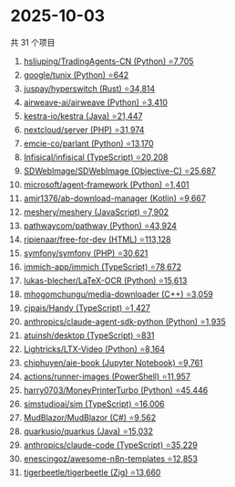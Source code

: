 # 2025-10-03

共 31 个项目

<!-- BEGIN GITHUB -->
<!-- 最后更新时间 2025-10-03 23:08:54 +0800 -->
1. [hsliuping/TradingAgents-CN (Python) ⭐7,705](https://github.com/hsliuping/TradingAgents-CN)
1. [google/tunix (Python) ⭐642](https://github.com/google/tunix)
1. [juspay/hyperswitch (Rust) ⭐34,814](https://github.com/juspay/hyperswitch)
1. [airweave-ai/airweave (Python) ⭐3,410](https://github.com/airweave-ai/airweave)
1. [kestra-io/kestra (Java) ⭐21,447](https://github.com/kestra-io/kestra)
1. [nextcloud/server (PHP) ⭐31,974](https://github.com/nextcloud/server)
1. [emcie-co/parlant (Python) ⭐13,170](https://github.com/emcie-co/parlant)
1. [Infisical/infisical (TypeScript) ⭐20,208](https://github.com/Infisical/infisical)
1. [SDWebImage/SDWebImage (Objective-C) ⭐25,687](https://github.com/SDWebImage/SDWebImage)
1. [microsoft/agent-framework (Python) ⭐1,401](https://github.com/microsoft/agent-framework)
1. [amir1376/ab-download-manager (Kotlin) ⭐9,667](https://github.com/amir1376/ab-download-manager)
1. [meshery/meshery (JavaScript) ⭐7,902](https://github.com/meshery/meshery)
1. [pathwaycom/pathway (Python) ⭐43,924](https://github.com/pathwaycom/pathway)
1. [ripienaar/free-for-dev (HTML) ⭐113,128](https://github.com/ripienaar/free-for-dev)
1. [symfony/symfony (PHP) ⭐30,621](https://github.com/symfony/symfony)
1. [immich-app/immich (TypeScript) ⭐78,672](https://github.com/immich-app/immich)
1. [lukas-blecher/LaTeX-OCR (Python) ⭐15,613](https://github.com/lukas-blecher/LaTeX-OCR)
1. [mhogomchungu/media-downloader (C++) ⭐3,059](https://github.com/mhogomchungu/media-downloader)
1. [cjpais/Handy (TypeScript) ⭐1,427](https://github.com/cjpais/Handy)
1. [anthropics/claude-agent-sdk-python (Python) ⭐1,935](https://github.com/anthropics/claude-agent-sdk-python)
1. [atuinsh/desktop (TypeScript) ⭐831](https://github.com/atuinsh/desktop)
1. [Lightricks/LTX-Video (Python) ⭐8,164](https://github.com/Lightricks/LTX-Video)
1. [chiphuyen/aie-book (Jupyter Notebook) ⭐9,761](https://github.com/chiphuyen/aie-book)
1. [actions/runner-images (PowerShell) ⭐11,957](https://github.com/actions/runner-images)
1. [harry0703/MoneyPrinterTurbo (Python) ⭐45,446](https://github.com/harry0703/MoneyPrinterTurbo)
1. [simstudioai/sim (TypeScript) ⭐16,006](https://github.com/simstudioai/sim)
1. [MudBlazor/MudBlazor (C#) ⭐9,562](https://github.com/MudBlazor/MudBlazor)
1. [quarkusio/quarkus (Java) ⭐15,032](https://github.com/quarkusio/quarkus)
1. [anthropics/claude-code (TypeScript) ⭐35,229](https://github.com/anthropics/claude-code)
1. [enescingoz/awesome-n8n-templates ⭐12,853](https://github.com/enescingoz/awesome-n8n-templates)
1. [tigerbeetle/tigerbeetle (Zig) ⭐13,660](https://github.com/tigerbeetle/tigerbeetle)
<!-- END GITHUB -->